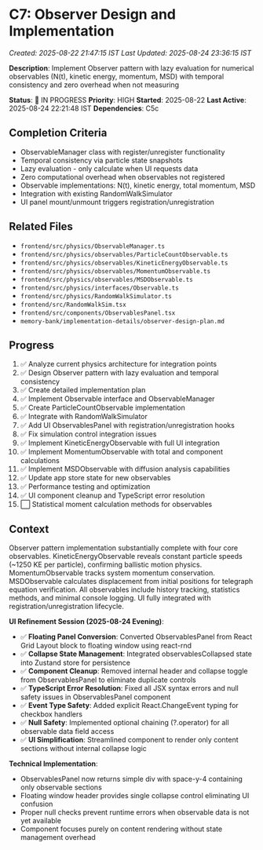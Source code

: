 # C7: Observer Design and Implementation

_Created: 2025-08-22 21:47:15 IST_
_Last Updated: 2025-08-24 23:36:15 IST_

**Description**: Implement Observer pattern with lazy evaluation for numerical observables (N(t), kinetic energy, momentum, MSD) with temporal consistency and zero overhead when not measuring

**Status**: 🔄 IN PROGRESS
**Priority**: HIGH
**Started**: 2025-08-22
**Last Active**: 2025-08-24 22:21:48 IST
**Dependencies**: C5c

## Completion Criteria

- ObservableManager class with register/unregister functionality
- Temporal consistency via particle state snapshots
- Lazy evaluation - only calculate when UI requests data
- Zero computational overhead when observables not registered
- Observable implementations: N(t), kinetic energy, total momentum, MSD
- Integration with existing RandomWalkSimulator
- UI panel mount/unmount triggers registration/unregistration

## Related Files

- `frontend/src/physics/ObservableManager.ts`
- `frontend/src/physics/observables/ParticleCountObservable.ts`
- `frontend/src/physics/observables/KineticEnergyObservable.ts`
- `frontend/src/physics/observables/MomentumObservable.ts`
- `frontend/src/physics/observables/MSDObservable.ts`
- `frontend/src/physics/interfaces/Observable.ts`
- `frontend/src/physics/RandomWalkSimulator.ts`
- `frontend/src/RandomWalkSim.tsx`
- `frontend/src/components/ObservablesPanel.tsx`
- `memory-bank/implementation-details/observer-design-plan.md`

## Progress

1. ✅ Analyze current physics architecture for integration points
2. ✅ Design Observer pattern with lazy evaluation and temporal consistency
3. ✅ Create detailed implementation plan
4. ✅ Implement Observable interface and ObservableManager
5. ✅ Create ParticleCountObservable implementation
6. ✅ Integrate with RandomWalkSimulator
7. ✅ Add UI ObservablesPanel with registration/unregistration hooks
8. ✅ Fix simulation control integration issues
9. ✅ Implement KineticEnergyObservable with full UI integration
10. ✅ Implement MomentumObservable with total and component calculations
11. ✅ Implement MSDObservable with diffusion analysis capabilities
12. ✅ Update app store state for new observables
13. ✅ Performance testing and optimization
14. ✅ UI component cleanup and TypeScript error resolution
15. ⬜ Statistical moment calculation methods for observables

## Context

Observer pattern implementation substantially complete with four core observables. KineticEnergyObservable reveals constant particle speeds (~1250 KE per particle), confirming ballistic motion physics. MomentumObservable tracks system momentum conservation. MSDObservable calculates displacement from initial positions for telegraph equation verification. All observables include history tracking, statistics methods, and minimal console logging. UI fully integrated with registration/unregistration lifecycle.

**UI Refinement Session (2025-08-24 Evening)**:

- ✅ **Floating Panel Conversion**: Converted ObservablesPanel from React Grid Layout block to floating window using react-rnd
- ✅ **Collapse State Management**: Integrated observablesCollapsed state into Zustand store for persistence
- ✅ **Component Cleanup**: Removed internal header and collapse toggle from ObservablesPanel to eliminate duplicate controls
- ✅ **TypeScript Error Resolution**: Fixed all JSX syntax errors and null safety issues in ObservablesPanel component
- ✅ **Event Type Safety**: Added explicit React.ChangeEvent<HTMLInputElement> typing for checkbox handlers
- ✅ **Null Safety**: Implemented optional chaining (?.operator) for all observable data field access
- ✅ **UI Simplification**: Streamlined component to render only content sections without internal collapse logic

**Technical Implementation**:
- ObservablesPanel now returns simple div with space-y-4 containing only observable sections
- Floating window header provides single collapse control eliminating UI confusion
- Proper null checks prevent runtime errors when observable data is not yet available
- Component focuses purely on content rendering without state management overhead
